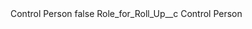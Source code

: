 <?xml version="1.0" encoding="UTF-8"?>
<CustomMetadata xmlns="http://soap.sforce.com/2006/04/metadata" xmlns:xsi="http://www.w3.org/2001/XMLSchema-instance" xmlns:xsd="http://www.w3.org/2001/XMLSchema">
    <label>Control Person</label>
    <protected>false</protected>
    <values>
        <field>Role_for_Roll_Up__c</field>
        <value xsi:type="xsd:string">Control Person</value>
    </values>
</CustomMetadata>
